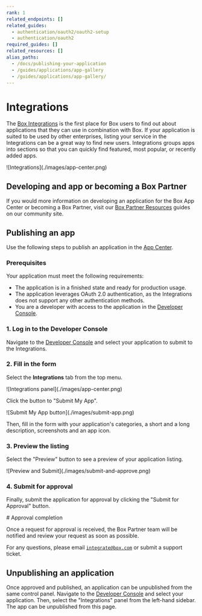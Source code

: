 ```yaml
---
rank: 1
related_endpoints: []
related_guides:
  - authentication/oauth2/oauth2-setup
  - authentication/oauth2
required_guides: []
related_resources: []
alias_paths:
  - /docs/publishing-your-application
  - /guides/applications/app-gallery
  - /guides/applications/app-gallery/
---
```


# Integrations

The [Box Integrations][app-center] is the first place for Box users to find out
about applications that they can use in combination with Box. If your
application is suited to be used by other enterprises, listing your service in
the Integrations can be a great way to find new users.
Integrations groups apps into sections so that you can
quickly find featured, most popular, or recently added apps.

<ImageFrame shadow center>
  ![Integrations](./images/app-center.png)
</ImageFrame>

## Developing and app or becoming a Box Partner

If you would more information on developing an application for the Box App
Center or becoming a Box Partner, visit our [Box Partner Resources][bp] guides
on our community site.

## Publishing an app

Use the following steps to publish an application in the [App
Center][app-center].

### Prerequisites

Your application must meet the following requirements:

* The application is in a finished state and ready for production usage.
* The application leverages OAuth 2.0 authentication, as the Integrations does not support any other authentication methods.
* You are a developer with access to the application in the [Developer Console][devconsole].

### 1. Log in to the Developer Console

Navigate to the [Developer Console][devconsole] and select your application to
submit to the Integrations.

### 2. Fill in the form

Select the **Integrations** tab from the top menu.

<ImageFrame center border shadow>
  ![Integrations panel](./images/app-center.png)
</ImageFrame>

Click the button to "Submit My App".

<ImageFrame center border shadow width='400'>
  ![Submit My App button](./images/submit-app.png)
</ImageFrame>

Then, fill in the form with your application's categories, a short and a long
description, screenshots and an app icon.

### 3. Preview the listing

Select the "Preview" button to see a preview of your application listing.

<ImageFrame center border shadow>
  ![Preview and Submit](./images/submit-and-approve.png)
</ImageFrame>

### 4. Submit for approval

Finally, submit the application for approval by clicking the "Submit for
Approval" button.

<Message>
  # Approval completion

  Once a request for approval is received, the Box Partner team will be
  notified and review your request as soon as possible.

  For any questions, please email [`integrate@box.com`][email] or submit a
  support ticket.
</Message>

## Unpublishing an application

Once approved and published, an application can be unpublished from the same
control panel. Navigate to the [Developer Console][devconsole] and select
your application. Then, select the "Integrations" panel from the left-hand
sidebar. The app can be unpublished from this page.

[app-center]: https://app.box.com/services
[devconsole]: https://cloud.app.box.com/developers/console
[email]: mailto:integrate@box.com
[bp]: https://support.box.com/hc/en-us/sections/360009473734-Box-Partner-Resources
